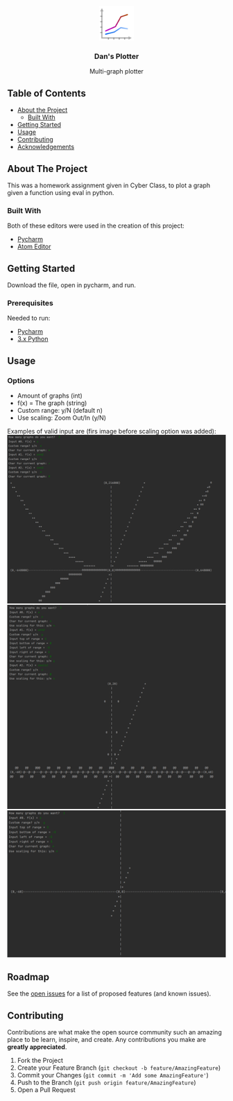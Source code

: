 <!-- PROJECT LOGO -->
<br />
<p align="center">
  <img src="images/icon.png" alt="Logo" width="80" height="80">
  <h3 align="center">Dan's Plotter</h3>
  <p align="center">
    Multi-graph plotter
  </p>
</p>



<!-- TABLE OF CONTENTS -->
## Table of Contents

* [About the Project](#about-the-project)
  * [Built With](#built-with)
* [Getting Started](#getting-started)
* [Usage](#usage)
* [Contributing](#contributing)
* [Acknowledgements](#acknowledgements)



<!-- ABOUT THE PROJECT -->
## About The Project

This was a homework assignment given in Cyber Class, to plot a graph given a function using eval in python.

### Built With
Both of these editors were used in the creation of this project:
* [Pycharm](https://www.jetbrains.com/pycharm/)
* [Atom Editor](https://atom.io/)


<!-- GETTING STARTED -->
## Getting Started

Download the file, open in pycharm, and run.

### Prerequisites
Needed to run:
* [Pycharm](https://www.jetbrains.com/pycharm/)
* [3.x Python](https://www.python.org/downloads/)

<!-- USAGE EXAMPLES -->
## Usage

### Options
 * Amount of graphs (int)
 * f(x) =  The graph (string)
 * Custom range: y/N (default n)
 * Use scaling: Zoom Out/In (y/N)
 
Examples of valid input are (firs image before scaling option was added):
<img src="https://github.com/IMakeBotsForYou/python_graph_plotter/blob/main/images/graph_example1.png?raw=true" alt="ex1">
<img src="https://github.com/IMakeBotsForYou/python_graph_plotter/blob/main/images/graph_example2.png?raw=true" alt="ex2">
<img src="https://github.com/IMakeBotsForYou/python_graph_plotter/blob/main/images/graph_example3.png?raw=true" alt="ex3">

<!-- ROADMAP -->
## Roadmap

See the [open issues](https://github.com/othneildrew/Best-README-Template/issues) for a list of proposed features (and known issues).



<!-- CONTRIBUTING -->
## Contributing

Contributions are what make the open source community such an amazing place to be learn, inspire, and create. Any contributions you make are **greatly appreciated**.

1. Fork the Project
2. Create your Feature Branch (`git checkout -b feature/AmazingFeature`)
3. Commit your Changes (`git commit -m 'Add some AmazingFeature'`)
4. Push to the Branch (`git push origin feature/AmazingFeature`)
5. Open a Pull Request
